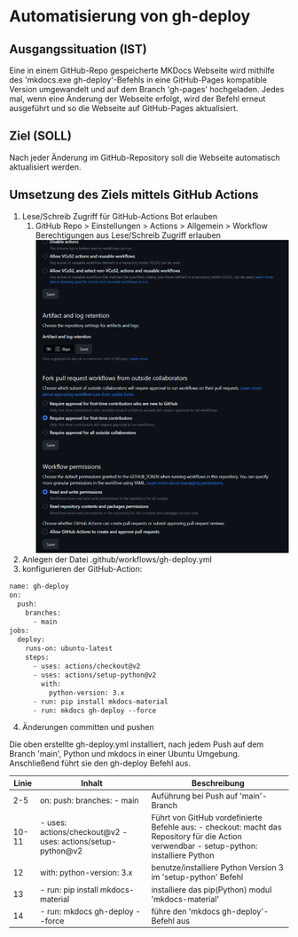 # Automatisierung von gh-deploy
## Ausgangssituation (IST)
Eine in einem GitHub-Repo gespeicherte MKDocs Webseite wird mithilfe des 'mkdocs.exe gh-deploy'-Befehls in eine GitHub-Pages kompatible Version umgewandelt und auf dem Branch 'gh-pages' hochgeladen. Jedes mal, wenn eine Änderung der Webseite erfolgt, wird der Befehl erneut ausgeführt und so die Webseite auf GitHub-Pages aktualisiert.

## Ziel (SOLL)
Nach jeder Änderung im GitHub-Repository soll die Webseite automatisch aktualisiert werden.

## Umsetzung des Ziels mittels GitHub Actions
1. Lese/Schreib Zugriff für GitHub-Actions Bot erlauben
    1. GitHub Repo > Einstellungen > Actions > Allgemein > Workflow Berechtigungen aus Lese/Schreib Zugriff erlauben
![Lese/Schreibzugriff erlauben](bilder/github-actions-settings-page-rw-permissions.png)
2. Anlegen der Datei .github/workflows/gh-deploy.yml
3. konfigurieren der GitHub-Action:
```
name: gh-deploy 
on:
  push:
    branches:
      - main
jobs:
  deploy:
    runs-on: ubuntu-latest
    steps:
      - uses: actions/checkout@v2
      - uses: actions/setup-python@v2
        with:
          python-version: 3.x
      - run: pip install mkdocs-material 
      - run: mkdocs gh-deploy --force
```
4. Änderungen committen und pushen

Die oben erstellte gh-deploy.yml installiert, nach jedem Push auf dem Branch 'main', Python und mkdocs in einer Ubuntu Umgebung. Anschließend führt sie den gh-deploy Befehl aus.

| Linie | Inhalt                                                      | Beschreibung                                                                                                                              |
|-------|-------------------------------------------------------------|-------------------------------------------------------------------------------------------------------------------------------------------|
| 2-5   | on:  push:     branches:       - main                       | Auführung bei Push auf 'main'-Branch                                                                                                      |
| 10-11 | - uses: actions/checkout@v2 - uses: actions/setup-python@v2 | Führt von GitHub vordefinierte Befehle aus: - checkout: macht das Repository für die Action verwendbar - setup-python: installiere Python |
| 12    | with:   python-version: 3.x                                 | benutze/installiere Python Version 3 im 'setup-python' Befehl                                                                             |
| 13    | - run: pip install mkdocs-material                          | installiere das pip(Python) modul 'mkdocs-material'                                                                                       |
| 14    | - run: mkdocs gh-deploy --force                             | führe den 'mkdocs gh-deploy'-Befehl aus                                                                                                   |
